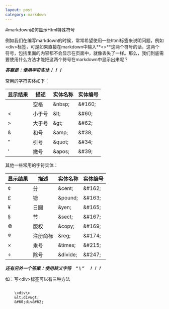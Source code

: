 ```yaml
---
layout: post
category: markdown
---
```


#markdown如何显示Html特殊符号

例如我们在编写markdown的时候，常常希望使用一些html标签来说明问题，例如&lt;div&gt;标签，可是如果直接在markdown中输入**&lt;&gt;**这两个符号的话，这两个符号，包括里面的内容都不会显示在页面中，就像丢失了一样。那么，我们到底需要使用什么方法才能把这两个符号在markdown中显示出来呢？

***答案是：使用字符实体！！！***

常用的字符实体如下：

显示结果 | 描述 | 实体名称 | 实体编号
------- | ---- | ------ | ------
&nbsp; | 空格 | \&nbsp; | \&#160;
&lt; | 小于号 | \&lt; | \&#60;
&gt; | 大于号 | \&gt; | \&#62;
&amp; | 和号 | \&amp; | \&#38;
&quot; | 引号 | \&quot; | \&#34;
&apos; | 撇号 | \&apos; | \&#39;

其他一些常用的字符实体：

显示结果 | 描述 | 实体名称 | 实体编号
------- | ---- | ------ | ------
&cent; | 分 | \&cent; | \&#162;
&pound; | 镑 | \&pound; | \&#163;
&yen; | 日圆 | \&yen; | \&#165;
&sect; | 节 | \&sect; | \&#167;
&copy; | 版权 | \&copy; | \&#169;
&reg; | 注册商标 | \&reg; | \&#174;
&times; | 乘号 | \&times; | \&#215;
&divide; | 除号 | \&divide; | \&#247;

***还有另外一个答案：使用转义字符&nbsp;&nbsp;&nbsp;&nbsp;“&nbsp;\\&nbsp;”&nbsp;&nbsp;&nbsp;&nbsp;！！！***

如：写\<div\>标签可以有三种方法

```
	
	\<div\>
	&lt;div&gt;
	&#60;div&#62;
	
```



